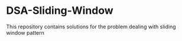 # DSA-Sliding-Window
This repository contains solutions for the problem dealing with sliding window pattern
